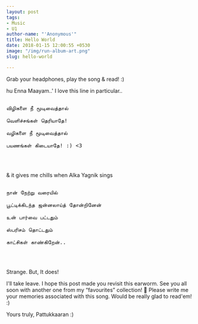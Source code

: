 ```yaml
---
layout: post
tags:
- Music
- U1
author-name: "'Anonymous'"
title: Hello World
date: 2018-01-15 12:00:55 +0530
image: "/img/run-album-art.png"
slug: hello-world

---
```

Grab your headphones, play the song & read! :)

hu Enna Maayam..' I love this line in particular..

<pre>

விழிகளை நீ மூடிவைத்தால்

வெளிச்சங்கள் தெரியாதே! 

வழிகளை நீ மூடிவைத்தால்

பயணங்கள் கிடையாதே! :) <3

</pre>

<br>

& it gives me chills when Alka Yagnik sings

<pre>

நான் நேற்று வரையில்

பூட்டிக்கிடந்த ஜன்னலாய்த் தோன்றினேன்

உன் பார்வை பட்டதும்

ஸ்பரிசம் தொட்டதும்

காட்சிகள் காண்கிறேன்..

</pre>

<br>

Strange. But, It does! 

I'll take leave. I hope this post made you revisit this earworm. See you all soon with another one from my “favourites” collection! 🙂 Please write me your memories associated with this song. Would be really glad to read'em! :)

Yours truly, Pattukkaaran :)